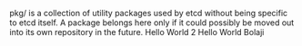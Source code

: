 pkg/ is a collection of utility packages used by etcd without being specific to etcd itself. A package belongs here
only if it could possibly be moved out into its own repository in the future.
Hello World 2
Hello World Bolaji
